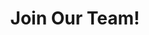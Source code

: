 ---
title: Join Our Team!
heading: We're hiring!
text: Want to join the NCM team? We're always on the lookout for friendly faces who like to get the job done. Drop us a line below, we'd love to hear from you!
---